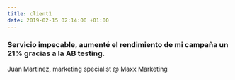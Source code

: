 ```yaml
---
title: client1
date: 2019-02-15 02:14:00 +01:00
---
```


### Servicio impecable, aumenté el rendimiento de mi campaña un 21% gracias a la AB testing.

Juan Martinez, marketing specialist @ Maxx Marketing